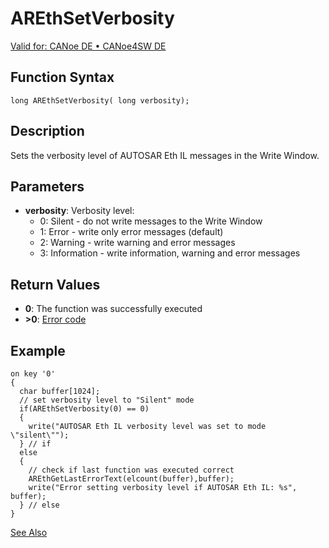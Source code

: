 # AREthSetVerbosity

[Valid for: CANoe DE • CANoe4SW DE](../../../../Shared/FeatureAvailability.md)

## Function Syntax

```plaintext
long AREthSetVerbosity( long verbosity);
```

## Description

Sets the verbosity level of AUTOSAR Eth IL messages in the Write Window.

## Parameters

- **verbosity**: Verbosity level:
  - 0: Silent - do not write messages to the Write Window
  - 1: Error - write only error messages (default)
  - 2: Warning - write warning and error messages
  - 3: Information - write information, warning and error messages

## Return Values

- **0**: The function was successfully executed
- **>0**: [Error code](../CAPLfunctionsAREthILErrorCodes.md)

## Example

```plaintext
on key '0'
{
  char buffer[1024];
  // set verbosity level to "Silent" mode
  if(AREthSetVerbosity(0) == 0)
  {
    write("AUTOSAR Eth IL verbosity level was set to mode \"silent\"");
  } // if
  else
  {
    // check if last function was executed correct
    AREthGetLastErrorText(elcount(buffer),buffer);
    write("Error setting verbosity level if AUTOSAR Eth IL: %s", buffer);
  } // else
}
```

[See Also](javascript:void(0);)
